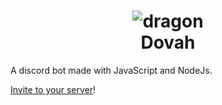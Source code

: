 <h1 align="center">
  <img src=https://i.imgur.com/DwCoylY.png alt="dragon" />
  <br/>
  Dovah
</h1>
A discord bot made with JavaScript and NodeJs.

[Invite to your server](https://discord.com/oauth2/authorize?client_id=810427321453772801&scope=bot)!
